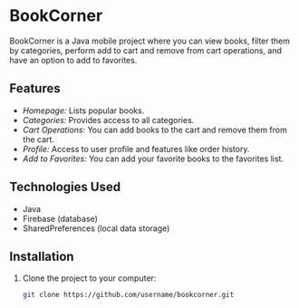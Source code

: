 # BookCorner

BookCorner is a Java mobile project where you can view books, filter them by categories, perform add to cart and remove from cart operations, and have an option to add to favorites.

## Features

- *Homepage:* Lists popular books.
- *Categories:* Provides access to all categories.
- *Cart Operations:* You can add books to the cart and remove them from the cart.
- *Profile:* Access to user profile and features like order history.
- *Add to Favorites:* You can add your favorite books to the favorites list.

## Technologies Used

- Java
- Firebase (database)
- SharedPreferences (local data storage)

## Installation

1. Clone the project to your computer:
   ```bash
   git clone https://github.com/username/bookcorner.git
 
